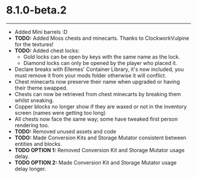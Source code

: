 # 8.1.0-beta.2

---
- Added Mini barrels :D
- **TODO:** Added Moss chests and minecarts. Thanks to ClockworkVulpine for the textures!
- **TODO:** Added chest locks:
  - Gold locks can be open by keys with the same name as the lock.
  - Diamond locks can only be opened by the player who placed it.
- Declare breaks with Ellemes' Container Library, it's now included, you must remove it from your mods folder otherwise it will conflict.
- Chest minecarts now preserve their name when upgraded or having their theme swapped.
- Chests can now be retrieved from chest minecarts by breaking them whilst sneaking.
- Copper blocks no longer show if they are waxed or not in the inventory screen (names were getting too long)
- All chests now face the same way; some have tweaked first person rendering too.
- **TODO:** Removed unused assets and code
- **TODO:** Made Conversion Kits and Storage Mutator consistent between entities and blocks.
- **TODO OPTION 1:** Removed Conversion Kit and Storage Mutator usage delay.
- **TODO OPTION 2:** Made Conversion Kit and Storage Mutator usage delay longer.
